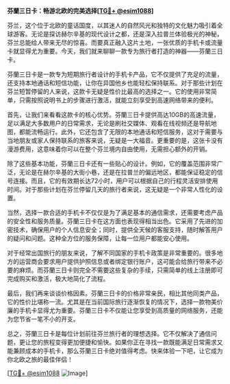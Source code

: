 **芬蘭三日卡：畅游北欧的完美选择[[TG💪+ @esim1088](https://t.me/s/esim1088)]**

芬兰，这个位于北欧的童话国度，以其迷人的自然风光和独特的文化魅力吸引着全球游客。无论是探访赫尔辛基的现代设计之都，还是深入拉普兰体验极光的神秘，芬兰总能给人带来无尽的惊喜。而要真正融入这片土地，一张优质的手机卡或流量卡就显得尤为重要。今天，我们就来聊聊一款专为旅行者打造的神器——芬蘭三日卡。

芬蘭三日卡是一款专为短期旅行者设计的手机卡产品，它不仅提供了充足的流量，还支持本地通话和短信功能，让你在异国他乡也能轻松保持联系。对于那些计划在芬兰短暂停留的人来说，这款卡无疑是性价比最高的选择之一。它的使用非常简单，只需按照说明书上的步骤进行激活，就能立刻享受到高速网络带来的便利。

首先，让我们来看看这款卡的核心优势。芬蘭三日卡提供高达10GB的高速流量，足以满足大多数用户的日常需求，无论是刷社交媒体、观看在线视频还是导航地图，都能流畅运行。此外，它还包含了无限的本地通话和短信服务，这对于需要与当地朋友或家人保持联系的旅客来说，无疑是一大福音。更重要的是，这张卡没有漫游费用，这意味着你可以在整个芬兰境内自由使用，无需担心额外的开销。

除了这些基本功能，芬蘭三日卡还有一些贴心的设计。例如，它的覆盖范围非常广泛，无论是在赫尔辛基的大街小巷，还是在拉普兰的偏远地区，都能保证稳定的信号连接。而且，它的有效期长达72小时，用户可以根据自己的行程灵活安排使用时间。对于那些计划在芬兰停留几天的旅行者来说，这无疑是一个非常人性化的设置。

当然，选择一款合适的手机卡不仅仅是为了满足基本的通信需求，还需要考虑产品的安全性和服务质量。芬蘭三日卡在这方面也表现得相当出色。它采用了先进的加密技术，确保用户的个人信息安全；同时，提供全天候的客服支持，随时解答用户的疑问和问题。这种全方位的服务保障，让每一位用户都能安心使用。

对于经常出国旅行的朋友来说，了解不同国家的手机卡政策是非常重要的。很多地方的运营商会要求用户提供护照信息或者绑定银行账户，这可能会给旅行带来不必要的麻烦。而芬蘭三日卡则完全不需要这些复杂的手续，只需简单的线上注册即可完成购买和激活，极大地简化了流程。

最后，我们再来谈谈价格因素。芬蘭三日卡的价格非常亲民，相比其他同类产品，它的性价比堪称一流。尤其是在当前国际旅行逐渐恢复的情况下，选择一款物美价廉的手机卡显得尤为重要。芬蘭三日卡不仅能让您享受到高质量的网络服务，还能为您节省一笔不小的开支。

总之，芬蘭三日卡是每位计划前往芬兰旅行者的理想选择。它不仅解决了通信问题，更让您的旅程变得更加便捷和愉快。如果你正在寻找一款既能满足日常需求又能兼顾成本的手机卡，那么芬蘭三日卡绝对值得考虑。快来体验一下吧，让它成为你北欧之旅的最佳伴侣！

[[TG💪+ @esim1088](https://t.me/s/esim1088) ![Image](https://i.postimg.cc/4NQfJmqS/Snipaste-2025-05-13-00-14-12.png)]